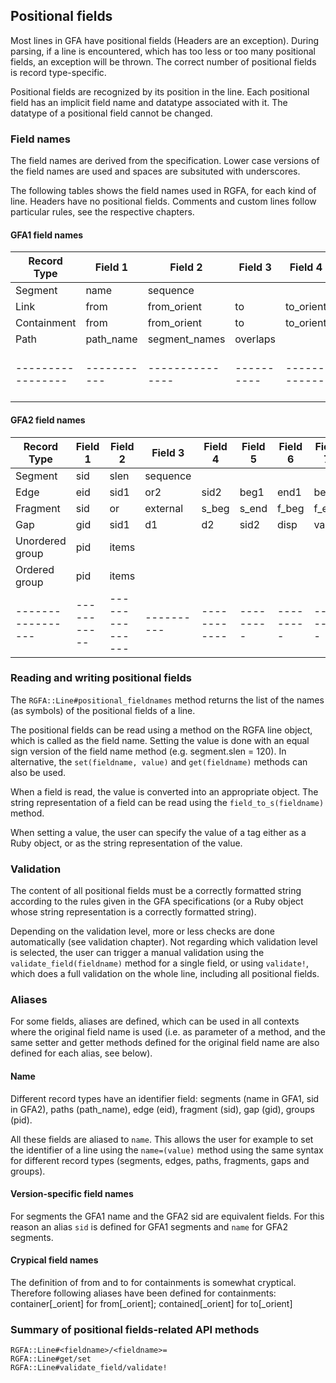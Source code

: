 ## Positional fields

Most lines in GFA have positional fields (Headers are an exception).
During parsing, if a line is encountered, which has too less or too many
positional fields, an exception will be thrown.
The correct number of positional fields is record type-specific.

Positional fields are recognized by its position in the line.
Each positional field has an implicit field name and datatype associated
with it. The datatype of a positional field cannot be changed.

### Field names

The field names are derived from the specification. Lower case versions
of the field names are used and spaces are subsituted with underscores.

The following tables shows the field names used in RGFA, for each kind of line.
Headers have no positional fields. Comments and custom lines follow particular
rules, see the respective chapters.

#### GFA1 field names

| Record Type     | Field 1   | Field 2       | Field 3  | Field 4    | Field 5 | Field 6 | Field 7 | Field 8   | Field 9   |
|-----------------|-----------|---------------|----------|------------|---------|---------|---------|-----------|-----------|
| Segment         | name      | sequence      |          |            |         |         |         |           |           |
| Link            | from      | from_orient   | to       | to_orient  | overlap |         |         |           |           |
| Containment     | from      | from_orient   | to       | to_orient  | pos     | overlap |         |           |           |
| Path            | path_name | segment_names | overlaps |            |         |         |         |           |           |
|-----------------|-----------|---------------|----------|------------|---------|---------|---------|-----------|-----------|

#### GFA2 field names

| Record Type     | Field 1   | Field 2       | Field 3  | Field 4    | Field 5 | Field 6 | Field 7 | Field 8   | Field 9   |
|-----------------|-----------|---------------|----------|------------|---------|---------|---------|-----------|-----------|
| Segment         | sid       | slen          | sequence |            |         |         |         |           |           |
| Edge            | eid       | sid1          | or2      | sid2       | beg1    | end1    | beg2    | end2      | alignment |
| Fragment        | sid       | or            | external | s_beg      | s_end   | f_beg   | f_end   | alignment |           |
| Gap             | gid       | sid1          | d1       | d2         | sid2    | disp    | var     |           |           |
| Unordered group | pid       | items         |          |            |         |         |         |           |           |
| Ordered group   | pid       | items         |          |            |         |         |         |           |           |
|-----------------|-----------|---------------|----------|------------|---------|---------|---------|-----------|-----------|

### Reading and writing positional fields

The ```RGFA::Line#positional_fieldnames``` method returns the list of the names
(as symbols) of the positional fields of a line.

The positional fields can be read using a method on the RGFA line object, which
is called as the field name.  Setting the value is done with an equal sign
version of the field name method (e.g. segment.slen = 120).  In alternative,
the ```set(fieldname, value)``` and ```get(fieldname)``` methods can also be
used.

When a field is read, the value is converted into an appropriate object.  The
string representation of a field can be read using the
```field_to_s(fieldname)``` method.

When setting a value, the user can specify the value of a tag either as a Ruby
object, or as the string representation of the value.

### Validation

The content of all positional fields must be a correctly formatted
string according to the rules given in the GFA specifications (or a Ruby object
whose string representation is a correctly formatted string).

Depending on the validation level, more or less checks are done automatically
(see validation chapter).  Not regarding which validation level is selected,
the user can trigger a manual validation using the
```validate_field(fieldname)``` method for a single field, or using
```validate!```, which does a full validation on the whole line, including all
positional fields.

### Aliases

For some fields, aliases are defined, which can be used in all contexts
where the original field name is used (i.e. as parameter of a method, and
the same setter and getter methods defined for the original field name are
also defined for each alias, see below).

#### Name

Different record types have an identifier field:
segments (name in GFA1, sid in GFA2), paths (path_name), edge (eid),
fragment (sid), gap (gid), groups (pid).

All these fields are aliased to ```name```. This allows the user
for example to set the identifier of a line using the
```name=(value)``` method using the same syntax for different record
types (segments, edges, paths, fragments, gaps and groups).

#### Version-specific field names

For segments the GFA1 name and the GFA2 sid are equivalent
fields. For this reason an alias ```sid``` is defined for GFA1 segments
and ```name``` for GFA2 segments.

#### Crypical field names

The definition of from and to for containments is somewhat cryptical.
Therefore following aliases have been defined for containments:
container[_orient] for from[_orient]; contained[_orient] for to[_orient]

### Summary of positional fields-related API methods

```
RGFA::Line#<fieldname>/<fieldname>=
RGFA::Line#get/set
RGFA::Line#validate_field/validate!
```
